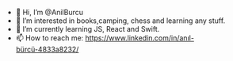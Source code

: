 - 👋 Hi, I’m @AnilBurcu
- 👀 I’m interested in books,camping, chess and learning any stuff.
- 🌱 I’m currently learning JS, React and Swift.
- 📫 How to reach me: https://www.linkedin.com/in/anıl-bürcü-4833a8232/

